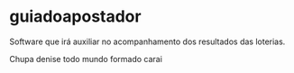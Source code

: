 # guiadoapostador
Software que irá auxiliar no acompanhamento dos resultados das loterias.

Chupa denise todo mundo formado carai
